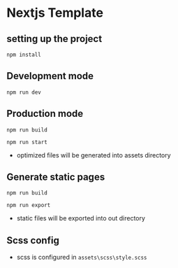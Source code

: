 # Nextjs Template

## setting up the project

`npm install`

## Development mode

`npm run dev`

## Production mode 

`npm run build`

`npm run start`

- optimized files will be generated into assets directory

## Generate static pages

`npm run build`

`npm run export`

- static files will be exported into out directory

## Scss config

- scss is configured in `assets\scss\style.scss`
